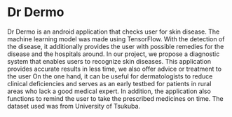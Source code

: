 # Dr Dermo
Dr Dermo is an android application that checks user for skin disease.
The machine learning model was made using TensorFlow.
With the detection of the disease, it additionally provides the user with possible remedies for the disease and the hospitals around.
In our project, we propose a diagnostic system that enables users to recognize skin diseases.
This application provides accurate results in less time, we also offer advice or treatment to the user
On the one hand, it can be useful for dermatologists to reduce clinical deficiencies and serves as an early testbed for patients in rural areas who lack a good medical expert.
In addition, the application also functions to remind the user to take the prescribed medicines on time.
The dataset used was from University of Tsukuba.
